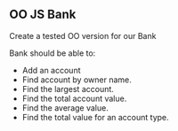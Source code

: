 ## OO JS Bank

Create a tested OO version for our Bank

Bank should be able to:

  - Add an account
  - Find account by owner name.
  - Find the largest account.
  - Find the total account value.
  - Find the average value.
  - Find the total value for an account type.
